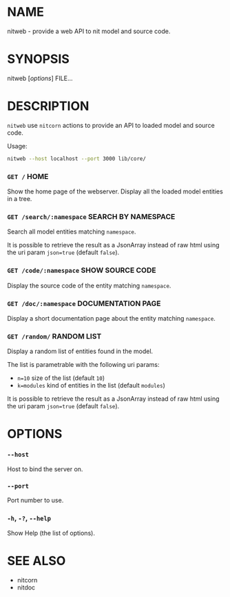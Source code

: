 # NAME

nitweb - provide a web API to nit model and source code.


# SYNOPSIS

nitweb [*options*] FILE...


# DESCRIPTION

`nitweb` use `nitcorn` actions to provide an API to loaded model and source code.

Usage:

~~~sh
nitweb --host localhost --port 3000 lib/core/
~~~

### `GET /` HOME
Show the home page of the webserver.
Display all the loaded model entities in a tree.

### `GET /search/:namespace` SEARCH BY NAMESPACE
Search all model entities matching `namespace`.

It is possible to retrieve the result as a JsonArray instead of raw html
using the uri param `json=true` (default `false`).

### `GET /code/:namespace` SHOW SOURCE CODE
Display the source code of the entity matching `namespace`.

### `GET /doc/:namespace` DOCUMENTATION PAGE
Display a short documentation page about the entity matching `namespace`.

### `GET /random/` RANDOM LIST
Display a random list of entities found in the model.

The list is parametrable with the following uri params:
* `n=10` size of the list (default `10`)
* `k=modules` kind of entities in the list (default `modules`)

It is possible to retrieve the result as a JsonArray instead of raw html
using the uri param `json=true` (default `false`).

# OPTIONS

### `--host`
Host to bind the server on.

### `--port`
Port number to use.

### `-h`, `-?`, `--help`
Show Help (the list of options).

# SEE ALSO

* nitcorn
* nitdoc
